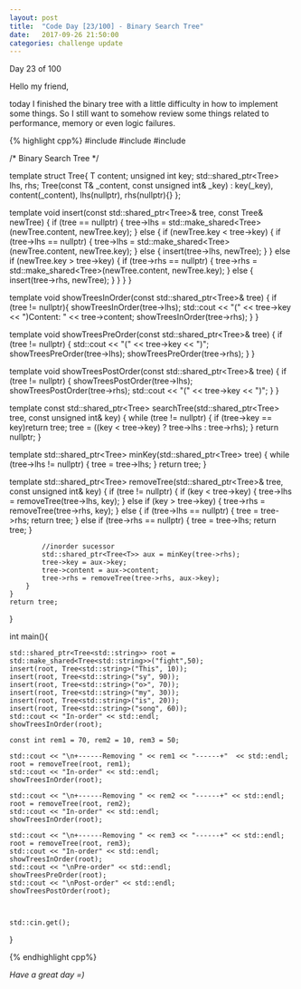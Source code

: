 ```yaml
---
layout: post
title:  "Code Day [23/100] - Binary Search Tree"
date:   2017-09-26 21:50:00
categories: challenge update
---
```


Day 23 of 100

Hello my friend,

today I finished the binary tree with a little difficulty in how to implement some things. So I still want to somehow review some things related to performance, memory or even logic failures.

{% highlight cpp%}
#include <iostream>
#include <string>
#include <memory>

/*
	Binary Search Tree
*/

template <typename T>
struct Tree{
	T content;
	unsigned int key;
	std::shared_ptr<Tree<T>> lhs, rhs;
	Tree<T>(const T& _content, const unsigned int& _key) : key(_key), content(_content), lhs(nullptr), rhs(nullptr){}
};

template <typename T>
void insert(const std::shared_ptr<Tree<T>>& tree, const Tree<T>& newTree) {
	if (tree == nullptr) {
		tree->lhs = std::make_shared<Tree<T>>(newTree.content, newTree.key);
	}
	else {
		if (newTree.key < tree->key) {
			if (tree->lhs == nullptr) {
				tree->lhs = std::make_shared<Tree<T>>(newTree.content, newTree.key);
			}
			else {
				insert(tree->lhs, newTree);
			}
		}
		else if (newTree.key > tree->key) {
			if (tree->rhs == nullptr) {
				tree->rhs = std::make_shared<Tree<T>>(newTree.content, newTree.key);
			}
			else {
				insert(tree->rhs, newTree);
			}
		}
	}
}

template <typename T>
void showTreesInOrder(const std::shared_ptr<Tree<T>>& tree) {
	if (tree != nullptr){
		showTreesInOrder(tree->lhs);
		std::cout << "(" << tree->key << ")Content: " << tree->content;
		showTreesInOrder(tree->rhs);
	}
}

template <typename T>
void showTreesPreOrder(const std::shared_ptr<Tree<T>>& tree) {
	if (tree != nullptr) {
		std::cout << "(" << tree->key << ")";
		showTreesPreOrder(tree->lhs);
		showTreesPreOrder(tree->rhs);
	}
}

template <typename T>
void showTreesPostOrder(const std::shared_ptr<Tree<T>>& tree) {
	if (tree != nullptr) {
		showTreesPostOrder(tree->lhs);
		showTreesPostOrder(tree->rhs);
		std::cout << "(" << tree->key << ")";
	}
}

template <typename T>
const std::shared_ptr<Tree<T>> searchTree(std::shared_ptr<Tree<T>> tree, const unsigned int& key) {
	while (tree != nullptr) {
		if (tree->key == key)return tree;
		tree = ((key < tree->key) ? tree->lhs : tree->rhs);
	}
	return nullptr;
}

template <typename T>
std::shared_ptr<Tree<T>> minKey(std::shared_ptr<Tree<T>> tree) {
	while (tree->lhs != nullptr) {
		tree = tree->lhs;
	}
	return tree;
}

template <typename T>
std::shared_ptr<Tree<T>> removeTree(std::shared_ptr<Tree<T>>& tree, const unsigned int& key) {
	if (tree != nullptr) {
		if (key < tree->key) {
			tree->lhs = removeTree(tree->lhs, key);
		}
		else if (key > tree->key) {
			tree->rhs = removeTree(tree->rhs, key);
		}
		else {
			if (tree->lhs == nullptr) {
				tree = tree->rhs;
				return tree;
			}
			else if (tree->rhs == nullptr) {
				tree = tree->lhs;
				return tree;
			}
		
			//inorder sucessor
			std::shared_ptr<Tree<T>> aux = minKey(tree->rhs);
			tree->key = aux->key;
			tree->content = aux->content;
			tree->rhs = removeTree(tree->rhs, aux->key);
		}
	}
	return tree;
}


int main(){

	std::shared_ptr<Tree<std::string>> root = std::make_shared<Tree<std::string>>("fight",50);
	insert(root, Tree<std::string>("This", 10));
	insert(root, Tree<std::string>("sy", 90));
	insert(root, Tree<std::string>("o>", 70));
	insert(root, Tree<std::string>("my", 30));
	insert(root, Tree<std::string>("is", 20));
	insert(root, Tree<std::string>("song", 60));
	std::cout << "In-order" << std::endl;
	showTreesInOrder(root);

	const int rem1 = 70, rem2 = 10, rem3 = 50;

	std::cout << "\n+------Removing " << rem1 << "------+"  << std::endl;
	root = removeTree(root, rem1);
	std::cout << "In-order" << std::endl;
	showTreesInOrder(root);

	std::cout << "\n+------Removing " << rem2 << "------+" << std::endl;
	root = removeTree(root, rem2);
	std::cout << "In-order" << std::endl;
	showTreesInOrder(root);

	std::cout << "\n+------Removing " << rem3 << "------+" << std::endl;
	root = removeTree(root, rem3);
	std::cout << "In-order" << std::endl;
	showTreesInOrder(root);
	std::cout << "\nPre-order" << std::endl;
	showTreesPreOrder(root);
	std::cout << "\nPost-order" << std::endl;
	showTreesPostOrder(root);



	std::cin.get();
}

{% endhighlight cpp%}


_Have a great day =)_